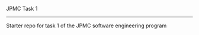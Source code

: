 JPMC Task 1
________________________________________
Starter repo for task 1 of the JPMC software engineering program

